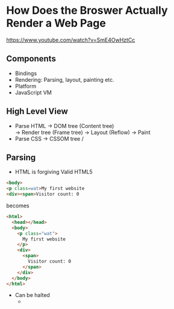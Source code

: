# How Does the Broswer Actually Render a Web Page
https://www.youtube.com/watch?v=SmE4OwHztCc

## Components
- Bindings
- Rendering: Parsing, layout, painting etc.
- Platform
- JavaScript VM

## High Level View
- Parse HTML -> DOM tree (Content tree) \
                                          -> Render tree (Frame tree) -> Layout (Reflow) -> Paint
- Parse CSS  -> CSSOM tree              /

## Parsing
- HTML is forgiving
Valid HTML5
```html
<body>
<p class=wat>My first website
<div><span>Visitor count: 0
```
becomes
```html
<html>
  <head></head>
  <body>
    <p class="wat">
      My first website
    </p>
    <div>
      <span>
        Visitor count: 0
      </span>
    </div>
  </body>
</html>
```
- Can be halted
  - <script>, <link> & <style>
  - Stops parsing and executes script because it can change the DOM.
  - Put your scripts at bottom of page, that way the browser can go through your page uninterrupted.
  - Use **defer**: Wait till browser is done parsing.
  - Use **async**: Browser will parse and execute script in new thread.
- Speculative parsing
- It's reentrant
  - It can be interrupted.
- Flow:
  - Tokenizer -> Tree construction (aka Parse Tree) -> DOM tree -> JS interacts with DOM tree (document.write) kicks off tokenizer again.

## Parse Tree
- One to One relationship with HTML.
```
html
|-- head
`-- body
    |-- p.wat
    |   `-- #text
    `-- div
        `-- span
            `-- #text
```

## Dom Tree
- Created from Parse Tree
```
HTMLHtmlElement
|-- HTMLHeadElement
`-- HTMLBodyElement
    |-- HTMLParagraphElement
    |   `-- Text
    `-- HTMLDivElement
        `-- HTMLSpanElement
            `-- Text
```

## CSSOM CSS Object Model
- CSS is parsed to create a CSSOM.
- Similar to DOM except with CSS.

## Render/Frame Tree
- Combine DOM + CSSOM.
- Style resolution
- Actual representation of what will show on screen.
- Not a One-to-One mapping of your HTML.
- Multiple trees:
  - RenderObjects
  - RenderStyles
  - RenderLayers
  - Line boxes
- Not in render tree:
  - Non-visual elements head, script, title etc
  - Nodes hidden via display: none;

## Layout (aka Reflow)
- Traverse render tree.
- Nodes position and size.
- Layout its children.
- Recursive so layouts children first.
- Broswer will batch layouts, Render tree items will falg themselves as dirty.
- Asynchronous
- **Immeditate layout**:
  - Doing a font-size change.
  - Resize the browser window.
  - Accessing certian properties via JavaScript (e.g. node.offsetHeight), browser needs to layout everything to give you the offset.
- Performance tip:
  - Act like the browser and batch your DOM changes.
  - Do all your reads in one pass.
  - Followed by writes
  - Bad: Read write read write
  ```javascript
  var divHeight = div.clientWidth / 1.7;
  div.style.height = divHEight + 'px';

  var div2Height = div2.clientWidth / 1.7;
  div2.sylte.height = div2Height + 'px';
  ```
  - Good: reads first, then writes
  ```javascript
  var divHeight = div.clientWidth / 1.7;
  var div2Height = div2.clientWidth / 1.7;

  div.style.height = divHEight + 'px';
  div2.sylte.height = div2Height + 'px';
  ```

## Paint
- Takes render tree that has been layed out and paints.
- Creates layers
- Incremental process
- Build up over 12 phases
- Produces a bitmap from each layer
- Bitmap is uploaded to the GPU as a texture
- Composites the textures into a final image to render to the screen
- Permance tip:
  - Inline critical CSS via a style tag in the <head>
  - The most important bits of you site/app
  - Sppeds up first paint times